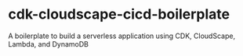 # cdk-cloudscape-cicd-boilerplate
A boilerplate to build a serverless application using CDK, CloudScape, Lambda, and DynamoDB
